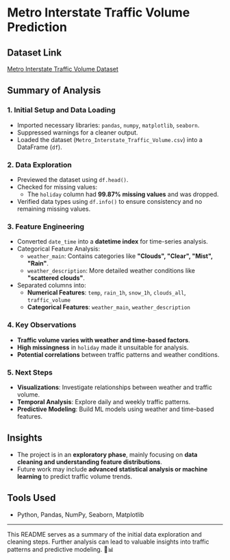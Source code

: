 # Metro Interstate Traffic Volume Prediction

## Dataset Link
[Metro Interstate Traffic Volume Dataset](https://archive.ics.uci.edu/ml/datasets/Metro+Interstate+Traffic+Volume)

## Summary of Analysis

### 1. Initial Setup and Data Loading
- Imported necessary libraries: `pandas`, `numpy`, `matplotlib`, `seaborn`.
- Suppressed warnings for a cleaner output.
- Loaded the dataset (`Metro_Interstate_Traffic_Volume.csv`) into a DataFrame (`df`).

### 2. Data Exploration
- Previewed the dataset using `df.head()`.
- Checked for missing values:
  - The `holiday` column had **99.87% missing values** and was dropped.
- Verified data types using `df.info()` to ensure consistency and no remaining missing values.

### 3. Feature Engineering
- Converted `date_time` into a **datetime index** for time-series analysis.
- Categorical Feature Analysis:
  - `weather_main`: Contains categories like **"Clouds", "Clear", "Mist", "Rain"**.
  - `weather_description`: More detailed weather conditions like **"scattered clouds"**.
- Separated columns into:
  - **Numerical Features**: `temp`, `rain_1h`, `snow_1h`, `clouds_all`, `traffic_volume`
  - **Categorical Features**: `weather_main`, `weather_description`

### 4. Key Observations
- **Traffic volume varies with weather and time-based factors**.
- **High missingness** in `holiday` made it unsuitable for analysis.
- **Potential correlations** between traffic patterns and weather conditions.

### 5. Next Steps
- **Visualizations**: Investigate relationships between weather and traffic volume.
- **Temporal Analysis**: Explore daily and weekly traffic patterns.
- **Predictive Modeling**: Build ML models using weather and time-based features.

## Insights
- The project is in an **exploratory phase**, mainly focusing on **data cleaning and understanding feature distributions**.
- Future work may include **advanced statistical analysis or machine learning** to predict traffic volume trends.

## Tools Used
- Python, Pandas, NumPy, Seaborn, Matplotlib

---
This README serves as a summary of the initial data exploration and cleaning steps. Further analysis can lead to valuable insights into traffic patterns and predictive modeling. 🚦📊

